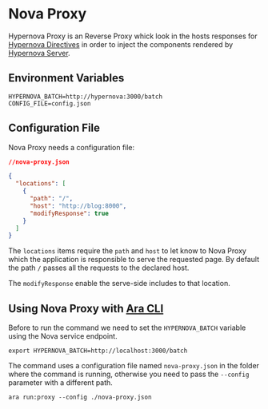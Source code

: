 # Nova Proxy
Hypernova Proxy is an Reverse Proxy whick look in the hosts responses for [Hypernova Directives](https://github.com/marconi1992/hypernova-blade-directive) in order to inject the components rendered by [Hypernova Server](https://github.com/airbnb/hypernova).

## Environment Variables

```env
HYPERNOVA_BATCH=http://hypernova:3000/batch
CONFIG_FILE=config.json
```

## Configuration File

Nova Proxy needs a configuration file:

```json
//nova-proxy.json

{
  "locations": [
    {
      "path": "/",
      "host": "http://blog:8000",
      "modifyResponse": true
    }
  ]
}
```

The `locations` items require the `path` and `host` to let know to Nova Proxy which the application is responsible to serve the requested page. By default the path `/` passes all the requests to the declared host.

The `modifyResponse` enable the serve-side includes to that location.

## Using Nova Proxy with [Ara CLI](https://github.com/ara-framework/ara-cli)

Before to run the command we need to set the `HYPERNOVA_BATCH` variable using the Nova service endpoint.

```shell
export HYPERNOVA_BATCH=http://localhost:3000/batch
```

The command uses a configuration file named `nova-proxy.json` in the folder where the command is running, otherwise you need to pass the `--config` parameter with a different path.
```
ara run:proxy --config ./nova-proxy.json
